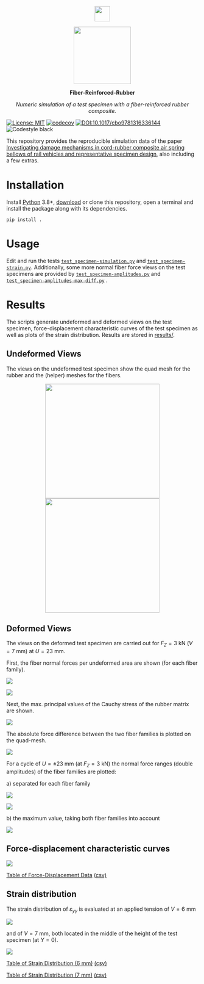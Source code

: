 <p align="center">
  <a href="https://felupe.readthedocs.io/en/latest/?badge=latest"><img src="https://user-images.githubusercontent.com/5793153/235789118-eb03eb25-2556-401d-8a0f-580f37e72f8d.png" height="40px"/></a>
  <p align="center"><img src="results/test_specimen_mesh_fibre.png" height="150px"/></p>
  <p align="center"><b>Fiber-Reinforced-Rubber</b></p>
  <p align="center"><em>Numeric simulation of a test specimen with a fiber-reinforced rubber composite.</em></p>
</p>

[![License: MIT](https://img.shields.io/badge/License-MIT-blue.svg)](https://opensource.org/license/mit/) [![codecov](https://codecov.io/gh/adtzlr/felupe/branch/main/graph/badge.svg?token=xxx)](https://codecov.io/gh/adtzlr/fiberreinforcedrubber) [![DOI:10.1017/cbo9781316336144](https://zenodo.org/badge/DOI/10.1007/s10443-023-10157-1.svg)](https://doi.org/10.1007/s10443-023-10157-1) ![Codestyle black](https://img.shields.io/badge/code%20style-black-black)

This repository provides the reproducible simulation data of the paper [Investigating damage mechanisms in cord-rubber composite air spring bellows of rail vehicles and representative specimen design](https://doi.org/10.1007/s10443-023-10157-1), also including a few extras.

# Installation
Install [Python](https://www.python.org/downloads/) 3.8+, [download](https://github.com/adtzlr/fiberreinforcedrubber/archive/refs/heads/main.zip) or clone this repository, open a terminal and install the package along with its dependencies.

```
pip install .
```

# Usage
Edit and run the tests [`test_specimen-simulation.py`](tests/test_specimen-simulation.py) and [`test_specimen-strain.py`](tests/test_specimen-strain.py). Additionally, some more normal fiber force views on the test specimens are provided by [`test_specimen-amplitudes.py`](tests/test_specimen-amplitudes.py) and [`test_specimen-amplitudes-max-diff.py`](tests/test_specimen-amplitudes-max-diff.py) .

# Results
The scripts generate undeformed and deformed views on the test specimen, force-displacement characteristic curves of the test specimen as well as plots of the strain distribution. Results are stored in [results/](results/).

## Undeformed Views
The views on the undeformed test specimen show the quad mesh for the rubber and the (helper) meshes for the fibers.

<p align="center">
  <img src="results/test_specimen_mesh_rubber.png" height="300px"/>    <img src="results/test_specimen_mesh_fibre.png" height="300px"/>
</p>

## Deformed Views
The views on the deformed test specimen are carried out for $F_Z=3$ kN ($V=7$ mm) at $U=23$ mm.

First, the fiber normal forces per undeformed area are shown (for each fiber family).

![](results/test_specimen_deformed_fibre-1.png)

![](results/test_specimen_deformed_fibre-2.png)

Next, the max. principal values of the Cauchy stress of the rubber matrix are shown.

![](results/test_specimen_deformed_rubber.png)

The absolute force difference between the two fiber families is plotted on the quad-mesh.

![](results/test_specimen_deformed_fibre-difference.png)

For a cycle of $U=\pm23$ mm (at $F_Z=3$ kN) the normal force ranges (double amplitudes) of the fiber families are plotted:

a) separated for each fiber family

![](results/test_specimen_deformed_fibre-amplitudes-1.png)

![](results/test_specimen_deformed_fibre-amplitudes-2.png)

b) the maximum value, taking both fiber families into account

![](results/test_specimen_deformed_fibre-range-max.png)

## Force-displacement characteristic curves

![](results/test_specimen_forces_vs_displacement.svg)

[Table of Force-Displacement Data](results/test_specimen_forces_vs_displacement.md) [(csv)](results/test_specimen_forces_vs_displacement.csv)

## Strain distribution

The strain distribution of $\varepsilon_{yy}$ is evaluated at an applied tension of $V=6$ mm

![](results/LogStrainYY_V=6mm.svg)

and of $V=7$ mm, both located in the middle of the height of the test specimen (at $Y=0$).

![](results/LogStrainYY_V=7mm.svg)

[Table of Strain Distribution (6 mm)](results/LogStrainYY_V=6mm.md) [(csv)](results/LogStrainYY_V=6mm.csv)

[Table of Strain Distribution (7 mm)](results/LogStrainYY_V=7mm.md) [(csv)](results/LogStrainYY_V=7mm.csv)

